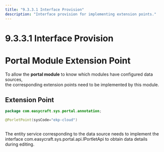 ```yaml
---
title: "9.3.3.1 Interface Provision"
description: "Interface provision for implementing extension points."
---
```


# 9.3.3.1 Interface Provision

# Portal Module Extension Point

To allow the **portal module** to know which modules have configured data sources,  
the corresponding extension points need to be implemented by this module.



## Extension Point

```java
package com.easycraft.sys.portal.annotation;

@PorletPoint(sysCode="ekp-cloud")
 

 ```
The entity service corresponding to the data source needs to implement the interface com.easycraft.sys.portal.api.IPortletApi to obtain data details during editing.